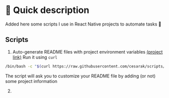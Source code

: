 # 📰 Quick description

Added here some scripts I use in React Native projects to automate tasks 🚀

## Scripts

1. Auto-generate README files with project environment variables [(project link)](generate_readme.sh)
   Run it using `curl`

```bash
/bin/bash -c "$(curl https://raw.githubusercontent.com/cesarak/scripts/refs/heads/main/generate_readme.sh)"
```

The script will ask you to customize your README file by adding (or not) some project information

2.
